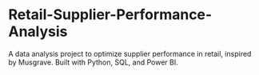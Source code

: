 # Retail-Supplier-Performance-Analysis
A data analysis project to optimize supplier performance in retail, inspired by Musgrave. Built with Python, SQL, and Power BI.
